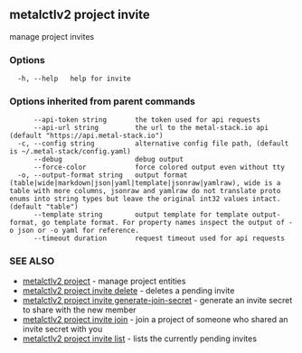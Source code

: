 ## metalctlv2 project invite

manage project invites

### Options

```
  -h, --help   help for invite
```

### Options inherited from parent commands

```
      --api-token string       the token used for api requests
      --api-url string         the url to the metal-stack.io api (default "https://api.metal-stack.io")
  -c, --config string          alternative config file path, (default is ~/.metal-stack/config.yaml)
      --debug                  debug output
      --force-color            force colored output even without tty
  -o, --output-format string   output format (table|wide|markdown|json|yaml|template|jsonraw|yamlraw), wide is a table with more columns, jsonraw and yamlraw do not translate proto enums into string types but leave the original int32 values intact. (default "table")
      --template string        output template for template output-format, go template format. For property names inspect the output of -o json or -o yaml for reference.
      --timeout duration       request timeout used for api requests
```

### SEE ALSO

* [metalctlv2 project](metalctlv2_project.md)	 - manage project entities
* [metalctlv2 project invite delete](metalctlv2_project_invite_delete.md)	 - deletes a pending invite
* [metalctlv2 project invite generate-join-secret](metalctlv2_project_invite_generate-join-secret.md)	 - generate an invite secret to share with the new member
* [metalctlv2 project invite join](metalctlv2_project_invite_join.md)	 - join a project of someone who shared an invite secret with you
* [metalctlv2 project invite list](metalctlv2_project_invite_list.md)	 - lists the currently pending invites

